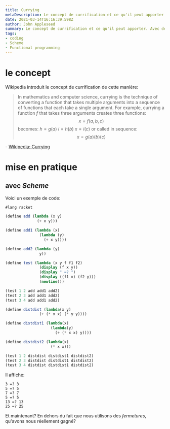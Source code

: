 ```yaml
---
title: Currying
metaDescription: Le concept de currification et ce qu'il peut apporter.
date: 2021-03-14T16:16:39.598Z
author: John Appleseed
summary: Le concept de currification et ce qu'il peut apporter. Avec des exemples en Scheme.
tags:
- coding
- Scheme
- Functional programming
---
```


# le concept
Wikipedia introduit le concept de currification de cette manière:

> In mathematics and computer science, currying is the technique of converting a function that takes multiple arguments into a sequence of functions that each take a single argument. For example, currying a function $f$ that takes three arguments creates three functions:
$$x = f ( a , b , c )$$
> becomes:
$h = g ( a )$
$i = h ( b )$
$x = i ( c )$
> or called in sequence:
$$x = g ( a ) ( b ) ( c )$$

\- [Wikipedia: Currying](https://en.wikipedia.org/wiki/Currying)

# mise en pratique
## avec _Scheme_
Voici un exemple de code:

```scheme
#lang racket

(define add (lambda (x y)
              (+ x y)))

(define add1 (lambda (x)
               (lambda (y)
                 (+ x y))))

(define add2 (lambda (y)
               y))

(define test (lambda (x y f f1 f2)
               (display (f x y))
               (display " =? ")
               (display ((f1 x) (f2 y)))
               (newline)))

(test 1 2 add add1 add2)
(test 2 3 add add1 add2)
(test 3 4 add add1 add2)

(define distdist (lambda(x y)
               (+ (* x x) (* y y))))

(define distdist1 (lambda(x)
                    (lambda(y)
                      (+ (* x x) y))))

(define distdist2 (lambda(x)
                    (* x x)))

(test 1 2 distdist distdist1 distdist2)
(test 2 3 distdist distdist1 distdist2)
(test 3 4 distdist distdist1 distdist2)
```

Il affiche:

```
3 =? 3
5 =? 5
7 =? 7
5 =? 5
13 =? 13
25 =? 25
```

Et maintenant? En dehors du fait que nous utilisons des _fermetures_, qu'avons nous réellement gagné?
